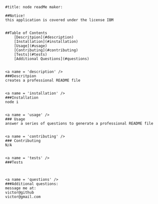 
    #title: node readMe maker:
    
    ##Notice!
    this application is covered under the license IBM

    
    ##Table of Contents
        [Descritpion](#description)
        [Installation](#installation)
        [Usage](#usage)
        [Contributing](#contributing)
        [Tests](#tests)
        [Additional Questions](#questions)


    <a name = 'description' />
    ###Descritpion
    creates a professional README file


    <a name = 'installation' />
    ###Installation
    node i


    <a name = 'usage' />
    ### Usage
    answer a series of questions to generate a professional README file


    <a name = 'contributing' />
    ### Contributing
    N/A


    <a name = 'tests' />
    ###Tests
    


    <a name = 'questions' />
    ###Additional questions:
    message me at:
    victor@github
    victor@gmail.com

    